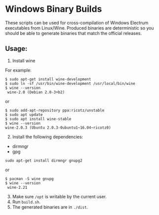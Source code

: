 Windows Binary Builds
=====================

These scripts can be used for cross-compilation of Windows Electrum executables from Linux/Wine.
Produced binaries are deterministic so you should be able to generate binaries that match the official releases.


## Usage:
1. Install wine

For example:

```
$ sudo apt-get install wine-development
$ sudo ln -sf /usr/bin/wine-development /usr/local/bin/wine
$ wine --version
 wine-2.0 (Debian 2.0-3+b2)
```

or

```
$ sudo add-apt-repository ppa:ricotz/unstable
$ sudo apt update
$ sudo apt install wine-stable
$ wine --version
wine-2.0.3 (Ubuntu 2.0.3-0ubuntu1~16.04~ricotz0)
```


2. Install the following dependencies:

 - dirmngr
 - gpg

```
sudo apt-get install dirmngr gnupg2
```
or

```
$ pacman -S wine gnupg
$ wine --version
 wine-2.21
```

3. Make sure `/opt` is writable by the current user.
4. Run `build.sh`.
5. The generated binaries are in `./dist`.


